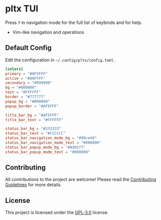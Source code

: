 # pltx TUI

Press **`?`** in navigation mode for the full list of keybinds and for help.

- Vim-like navigation and operations

## Default Config

Edit the configuration in `~/.config/pltx/config.toml`.

```toml
[colors]
primary = "#AF5FFF"
active = "#00FFFF"
secondary = "#999999"
bg = "#000000"
text = "#FFFFFF"
border = "#777777"
popup_bg = "#000000"
popup_border = "#AF5FFF"

title_bar_bg = "#AF5FFF"
title_bar_text = "#FFFFFF"

status_bar_bg = "#333333"
status_bar_text = "#CCCCCC"
status_bar_navigation_mode_bg = "#99ce48"
status_bar_navigation_mode_text = "#000000"
status_bar_popup_mode_bg = "#8d91ff"
status_bar_popup_mode_text = "#000000"
```

## Contributing

All contributions to the project are welcome! Please read the [Contributing Guidelines](./CONTRIBUTING.md) for more details.

## License

This project is licensed under the [GPL-3.0](./LICENSE) license.
